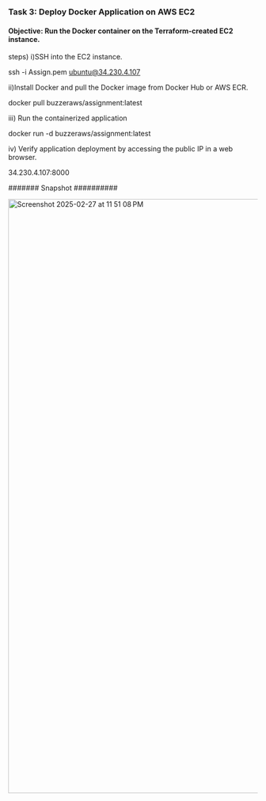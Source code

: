 ### Task 3: Deploy Docker Application on AWS EC2
#### Objective: Run the Docker container on the Terraform-created EC2 instance. 
steps)
i)SSH into the EC2 instance.

ssh -i Assign.pem ubuntu@34.230.4.107

ii)Install Docker and pull the Docker image from Docker Hub or AWS ECR.

docker pull buzzeraws/assignment:latest

iii) Run the containerized application

docker run -d buzzeraws/assignment:latest

iv) Verify application deployment by accessing the public IP in a web browser.

34.230.4.107:8000

####### Snapshot ##########

<img width="1200" alt="Screenshot 2025-02-27 at 11 51 08 PM" src="https://github.com/user-attachments/assets/1833ae05-e844-4f28-b4ab-e60b9be388ee" />


